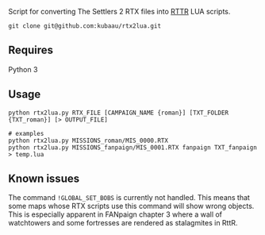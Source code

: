 Script for converting The Settlers 2 RTX files into [RTTR](https://github.com/Return-To-The-Roots/s25client) LUA scripts.

`git clone git@github.com:kubaau/rtx2lua.git`

## Requires

Python 3

## Usage

```
python rtx2lua.py RTX_FILE [CAMPAIGN_NAME {roman}] [TXT_FOLDER {TXT_roman}] [> OUTPUT_FILE]

# examples
python rtx2lua.py MISSIONS_roman/MIS_0000.RTX
python rtx2lua.py MISSIONS_fanpaign/MIS_0001.RTX fanpaign TXT_fanpaign > temp.lua
```

## Known issues

The command `!GLOBAL_SET_BOBS` is currently not handled. This means that some maps whose RTX scripts use this command will show wrong objects. This is especially apparent in FANpaign chapter 3 where a wall of watchtowers and some fortresses are rendered as stalagmites in RttR.
